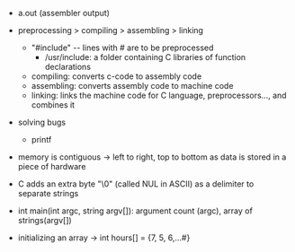- a.out (assembler output)

- preprocessing > compiling > assembling > linking
    - "#include" -- lines with # are to be preprocessed 
        - /usr/include: a folder containing C libraries of function declarations
    - compiling: converts c-code to assembly code
    - assembling: converts assembly code to machine code 
    - linking: links the machine code for C language, preprocessors..., and combines it

- solving bugs
    - printf

- memory is contiguous -> left to right, top to bottom as data is stored in a piece of hardware 

- C adds an extra byte "\0" (called NUL in ASCII) as a delimiter to separate strings 

- int main(int argc, string argv[]): argument count (argc), array of strings(argv[])

- initializing an array -> int hours[] = {7, 5, 6,...#}
